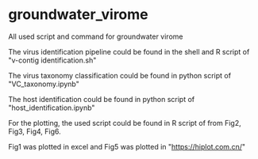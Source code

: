 # groundwater_virome
All used script and command for groundwater virome

The virus identification pipeline could be found in the shell and R script of "v-contig identification.sh"

The virus taxonomy classification could be found in python script of "VC_taxonomy.ipynb"

The host identification could be found in python script of "host_identification.ipynb"

For the plotting, the used script could be found in R script of from Fig2, Fig3, Fig4, Fig6.

Fig1 was plotted in excel and Fig5 was plotted in "https://hiplot.com.cn/"
